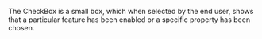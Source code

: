 The CheckBox is&nbsp;a&nbsp;small box, which when selected by&nbsp;the end user, shows that a&nbsp;particular feature has been enabled or&nbsp;a&nbsp;specific property has been chosen.
